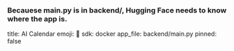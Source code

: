 ### Becauese main.py is in backend/, Hugging Face needs to know where the app is.
title: AI Calendar
emoji: 📅
sdk: docker
app_file: backend/main.py
pinned: false